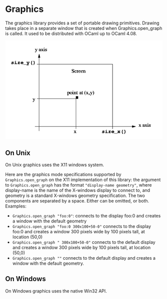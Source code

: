 Graphics
========

The graphics library provides a set of portable drawing
primitives. Drawing takes place in a separate window that is created
when Graphics.open_graph is called. It used to be distributed with
OCaml up to OCaml 4.08.

![Screenshot](libgraph.png)

On Unix
-------

On Unix graphics uses the X11 windows system.

Here are the graphics mode specifications supported by
`Graphics.open_graph` on the X11 implementation of this library: the
argument to `Graphics.open_graph` has the format `"display-name
geometry"`, where display-name is the name of the X-windows display to
connect to, and geometry is a standard X-windows geometry
specification. The two components are separated by a space. Either can
be omitted, or both. Examples:

- `Graphics.open_graph "foo:0"`: connects to the display foo:0 and
  creates a window with the default geometry
- `Graphics.open_graph "foo:0 300x100+50-0"` connects to the display
  foo:0 and creates a window 300 pixels wide by 100 pixels tall, at
  location (50,0)
- `Graphics.open_graph " 300x100+50-0"` connects to the default
  display and creates a window 300 pixels wide by 100 pixels tall, at
  location (50,0)
- `Graphics.open_graph ""` connects to the default display and creates
  a window with the default geometry.

On Windows
----------

On Windows graphics uses the native Win32 API.
